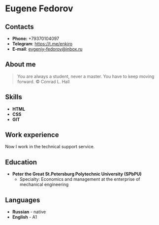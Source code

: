 # Eugene Fedorov
## Contacts
  * **Phone:** +79370104097
  * **Telegram**: https://t.me/enkiro
  * **E-mail**: evgeniy-fedorov@inbox.ru
## About me
> You are always a student, never a master. You have to keep moving forward. © Conrad L. Hall
## Skills
  * **HTML**
  * **CSS**
  * **GIT**

## Work experience
Now I work in the technical support service.
## Education
* **Peter the Great St.Petersburg Polytechnic University (SPbPU)**
  + Specialty: Economics and management at the enterprise of mechanical engineering
## Languages
* **Russian** - native
* **English** - A1



